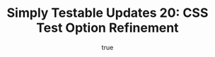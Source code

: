 ---
layout: default
title: "Simply Testable Updates 20: CSS Test Option Refinement"
author:
    name: Jon Cram
    url: https://github.com/webignition
newsletter:
    issue_number: 20th
    url: https://us5.campaign-archive1.com/?u=ac75e33d993d2b502e333ddd0&amp;id=aa249db2ca
    closing_sentence: Expect the next in a week from now, December 19 2012.
    highlights:
        - This week has been entirely devoted to introducing CSS validation options
        - W3C online CSS validation provides 4 options, 2 of these are superfluous, 1 is confusing and the other is useful but limited
        - CSS validation errors for third-party CSS resources annoy me, so we let you ignore these if you like
        - CSS validation options (hopefully) going live this week
---